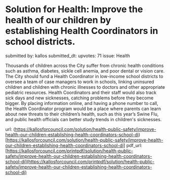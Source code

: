 # Solution for Health: Improve the health of our children by establishing Health Coordinators in school districts. #

submitted by: kallos
submitted_dt: 
upvotes: 71
issue: Health

Thousands of children across the City suffer from chronic health conditions such as asthma, diabetes, sickle cell anemia, and poor dental or vision care. The City should fund a Health Coordinator in low-income school districts to oversee a team of case managers to work in schools, linking uninsured children and children with chronic illnesses to doctors and other appropriate pediatric resources. Health Coordinators and their staff would also track sick days and new sicknesses, catching problems before they become bigger. By placing information online, and having a phone number to call, the Health Coordinator program would be a place where parents can learn about new threats to their children’s health, such as this year’s Swine Flu, and public health officials can better study trends in children's sicknesses.

url: (https://kallosforcouncil.com/solution/health-public-safety/improve-health-our-children-establishing-health-coordinators-school-di)[https://kallosforcouncil.com/solution/health-public-safety/improve-health-our-children-establishing-health-coordinators-school-di]
pdf_url: [https://kallosforcouncil.com/printpdf/solution/health-public-safety/improve-health-our-children-establishing-health-coordinators-school-di](https://kallosforcouncil.com/printpdf/solution/health-public-safety/improve-health-our-children-establishing-health-coordinators-school-di)